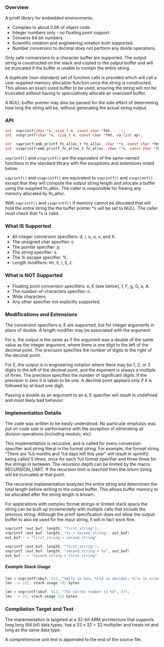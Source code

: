 ### Overview
A printf library for embedded environments.

- Compiles to about 3.5K of object code.
- Integer numbers only - no floating point support.
- Converts 64 bit numbers.
- Scientific notation and engineering notation both supported.
- Number conversion to decimal does not perform any divide operations.

Only safe conversions to a character buffer are supported. The output string
is constructed on the stack and copied to the output buffer and will be truncated
if the buffer is unable to contain the entire string.

A duplicate (non-standard) set of function calls is provided which will
call a user-supplied memory allocation function once the string is constructed.
This allows an exact-sized buffer to be used, ensuring the string will not
be truncated without having to speculatively allocate an oversized buffer.

A NULL buffer pointer may also be passed for the side effect of determining how
long the string will be, without generating the actual string output.


### API
```C
int  snprintf(char *s, size_t n, const char *fmt, ...);
int  vsnprintf(char *s, size_t n, const char *fmt, va_list ap);

int  saprintf(emb_printf_fn_alloc_t fn_alloc, char **s, const char *fmt, ...);
int  vsaprintf(emb_printf_fn_alloc_t fn_alloc, char **s, const char *fmt, va_list ap);
```

`snprintf()` and `vsnprintf()` are the equivalent of the same-named functions
in the standard library with the exceptions and extensions noted below.

`saprintf()` and `vsaprintf()` are equivalent to `snprintf()` and `vsnprintf()`
except that they will compute the output string length and allocate a buffer
using the supplied fn_alloc. The caller is responsible for freeing
any memory allocated by fn_alloc.

With `saprintf()` and `vsaprintf()` if memory cannot be allocated that will hold
the entire string the the buffer pointer *s will be set to NULL. The
caller must check that *s is valid.

### What IS Supported
- All integer conversion specifiers: d, i, o, u, x, and X.
- The unsigned char specifier: c
- The pointer specifier: p.
- The string specifier: s.
- The % escape specifier: %.
- Length modifiers: hh, h, l, ll, z.

### What is NOT Supported
- Floating point conversion specifiers: e, E (see below), f, F, g, G, a, A.
- The number-of-characters specifier: n.
- Wide characters.
- Any other specifier not explicitly supported.

### Modifications and Extensions
The conversion specifiers e, E are supported, but for integer
arguments in place of double. A length modifier may be associated
with the argument.

For e, the output is the same as if the argument was a double of the
same value as the integer argument, where there is one digit to the
left of the decimal point. The precision specifies the number of
digits to the right of the decimal point.

For E, the output is in engineering notation where there may be 1,
2, or 3 digits to the left of the decimal point, and the exponent
is always a multiple of three. The precision specifies the number
of significant digits. If the precision is zero it is
taken to be one.  A decimal point appears only if it is followed
by at least one digit.

Passing a double as an argument to an e, E specifier will result
in undefined and most likely bad behavior.

### Implementation Details
The code was written to be easily understood. No particular emphasis was
put on code size or performance with the exception of eliminating all
division operations (including modulo, etc).

This implementation is recursive, and is called for every conversion
specifier and string literal in the format string. For example, the
format string "There are %d months and %d days left this year" will result
in xprintf() being called 5 times, once for each %d format specifier and
three times for the strings in between. The recursion depth can be limited
by the macro RECURSION_LIMIT. If the recursion limit is reached
then the return string will be truncated at that point.

The recursive implementation analyzes the entire string and determines
the total length before writing to the output buffer. This allows buffer
memory to be allocated after the string length is known.

For applications with complex format strings or limited stack space the string
can be built up incrementally with multiple calls that include the previous string.
Although the printf specification does not allow the output buffer to
also be used for the input string, it will in fact work fine.

```C
snprintf (out_buf, length, "first_string");
snprintf (out_buf, length, "%s + second_string", out_buf)
out_buf --> "first_string + second_string"

snprintf (out_buf, length, "first_string");
snprintf (out_buf, length, "second_string + %s", out_buf)
out_buf --> "second_string + first_string"
```
##### Example Stack Usage
```C
len = snprintf(obuf, 512, "%#llx in hex; %lld in decimal; %lle in scientific notation; %llE in engineering notation.", 0x1234567890abcdefll, 0x1234567890abcdefll, 0x1234567890abcdefll, 0x1234567890abcdefll);
len --> 132, stack usage 792 bytes

len = snprintf(obuf, 512, "The secret number is %d", 47);
len --> 23, stack usage 312 bytes
```


### Compilation Target and Test
The implementation is targeted at a 32-bit ARM architecture that supports
long long (64 bit) data types, has a 32 x 32 = 32 multiplier and treats
int and long as the same data type.

A comprehensive unit test is appended to the end of the source file.


